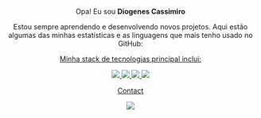 <p align="center">
 Opa! Eu sou <strong>Diogenes Cassimiro</strong> 
</p>

<p align="center">
  Estou sempre aprendendo e desenvolvendo novos projetos. Aqui estão algumas das minhas estatísticas e as linguagens que mais tenho usado no GitHub:
</p>

<div align="center">
  <a href="https://github.com/Dev-Diogelucasc">
<!--   <img height="180em" src="https://github-readme-stats.vercel.app/api?username=DaniScoton&show_icons=true&theme=dracula&include_all_commits=true&count_private=true"/>
  <img height="180em" src="https://github-readme-stats.vercel.app/api/top-langs/?username=DaniScoton&layout=compact&langs_count=7&theme=dracula"/> -->
</div>

<p align="center">
  Minha stack de tecnologias principal inclui:
</p>
<p align="center">
  <img src="https://img.shields.io/badge/HTML5-E34F26?style=for-the-badge&logo=html5&logoColor=white" />
  <img src="https://img.shields.io/badge/CSS3-1572B6?style=for-the-badge&logo=css3&logoColor=white" />
  <img src="https://img.shields.io/badge/JavaScript-F7DF1E?style=for-the-badge&logo=javascript&logoColor=black" />
  <img src="https://img.shields.io/badge/React-20232A?style=for-the-badge&logo=react&logoColor=61DAFB" />
</p>

<p align="center" color="purple">
  Contact 
</p>
<p align="center">
  <a href="https://www.linkedin.com/in/dev-cassimiro/" target="_blank">
    <img src="https://img.shields.io/badge/LinkedIn-0077B5?style=for-the-badge&logo=linkedin&logoColor=white" />
  </a>
</p>
